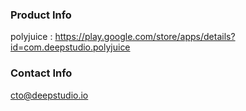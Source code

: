 ### Product Info

polyjuice : https://play.google.com/store/apps/details?id=com.deepstudio.polyjuice

### Contact Info

cto@deepstudio.io
